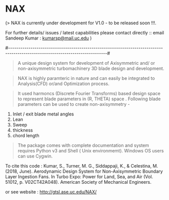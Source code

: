 # NAX

(> NAX is currently under development for V1.0 - to be released soon !!!.

 For further details/ issues / latest capabilities please contact directly :: email Sandeep Kumar : kumarsp@mail.uc.edu )


#------------------------------------------------------------------------------------------------------------------------------#
> A unique design system for development of Axisymmetric and/ or non-axisymmetric turbomachinery 3D blade design and development. 

> NAX is highly paramteric in nature and can easily be integrated to Analysis(CFD) or/and Optimization process.

> It used harmoncs (Discrete Fourier Transforms)  based design space to represent blade parameters in (R, THETA) space . 
Following blade parameters can be used to create non-axisymmetry - 
1. Inlet / exit blade metal angles
2. Lean 
3. Sweep 
4. thickness 
5. chord length

>The package comes with complete documentation and system requires Python v3 and Shell ( Unix environmemt). Windows OS users can use Cygwin. 

To cite this code :
Kumar, S., Turner, M. G., Siddappaji, K., & Celestina, M. (2018, June). Aerodynamic Design System for Non-Axisymmetric Boundary Layer Ingestion Fans. In Turbo Expo: Power for Land, Sea, and Air (Vol. 51012, p. V02CT42A048). American Society of Mechanical Engineers.

or see website : http://gtsl.ase.uc.edu/NAX/

